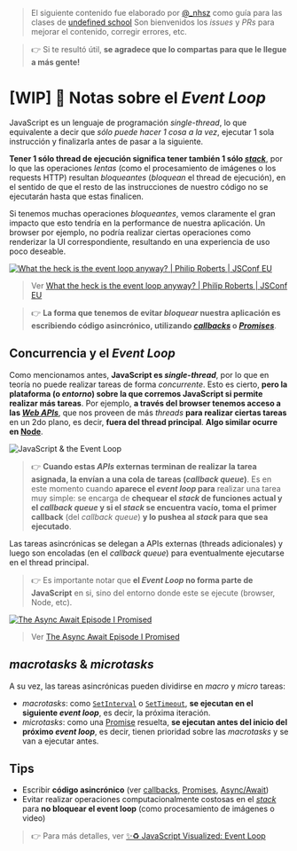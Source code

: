 > El siguiente contenido fue elaborado por [@_nhsz](https://twitter.com/_nhsz) como guía para las clases de [undefined school](https://twitter.com/undefinedSchool)
> Son bienvenidos los _issues_ y _PRs_ para mejorar el contenido, corregir errores, etc. 

> 👉 Si te resultó útil, **se agradece que lo compartas para que le llegue a más gente!**

# [WIP] 🔁 Notas sobre el _Event Loop_

JavaScript es un lenguaje de programación _single-thread_, lo que equivalente a decir que _sólo puede hacer 1 cosa a la vez_, ejecutar 1 sola instrucción y finalizarla antes de pasar a la siguiente.

**Tener 1 sólo thread de ejecución significa tener también 1 sólo [_stack_](https://www.youtube.com/watch?v=W8AeMrVtFLY)**, por lo que las operaciones _lentas_ (como el procesamiento de imágenes o los requests HTTP) resultan _bloqueantes_ (_bloquean_ el thread de ejecución), en el sentido de que el resto de las instrucciones de nuestro código no se ejecutarán hasta que estas finalicen.

Si tenemos muchas operaciones _bloqueantes_, vemos claramente el gran impacto que esto tendría en la performance de nuestra aplicación. Un browser por ejemplo, no podría realizar ciertas operaciones como renderizar la UI correspondiente, resultando en una experiencia de uso poco deseable.

[![What the heck is the event loop anyway? | Philip Roberts | JSConf EU](https://img.youtube.com/vi/8aGhZQkoFbQ/0.jpg)](https://www.youtube.com/watch?v=8aGhZQkoFbQ)
> Ver [What the heck is the event loop anyway? | Philip Roberts | JSConf EU](https://www.youtube.com/watch?v=8aGhZQkoFbQ)

> 👉 **La forma que tenemos de evitar _bloquear_ nuestra aplicación es escribiendo código asincrónico, utilizando [_callbacks_](https://github.com/undefinedschool/notes-callbacks) o [_Promises_](https://github.com/undefinedschool/notes-es6-promises)**.

## Concurrencia y el _Event Loop_

Como mencionamos antes, **JavaScript es _single-thread_**, por lo que en teoría no puede realizar tareas de forma _concurrente_. Esto es cierto, **pero la plataforma (o _entorno_) sobre la que corremos JavaScript si permite realizar más tareas**. Por ejemplo, **a través del browser tenemos acceso a las [_Web APIs_](https://developer.mozilla.org/en-US/docs/Web/API)**, que nos proveen de más _threads_ **para realizar ciertas tareas** en un 2do plano, es decir, **fuera del thread principal**. **Algo similar ocurre en [Node](https://nodejs.org/uk/docs/guides/dont-block-the-event-loop/)**.

![JavaScript & the Event Loop](https://d6vdma9166ldh.cloudfront.net/media/images/9aacbcd0-44c5-45e1-b3eb-be84a2eb99d8.png)

> 👉 **Cuando estas _APIs_ externas terminan de realizar la tarea asignada, la envían a una cola de tareas (_callback queue_)**. Es en este momento cuando **aparece el _event loop_ para** realizar una tarea muy simple: se encarga de **chequear el _stack_ de funciones actual y el _callback queue_ y si el _stack_ se encuentra vacío, toma el primer callback** (del _callback queue_) **y lo pushea al _stack_ para que sea ejecutado**.

Las tareas asincrónicas se delegan a APIs externas (threads adicionales) y luego son encoladas (en el _callback queue_) para eventualmente ejecutarse en el thread principal.

> 👉 Es importante notar que **el _Event Loop_ no forma parte de JavaScript** en si, sino del entorno donde este se ejecute (browser, Node, etc).

[![The Async Await Episode I Promised](https://img.youtube.com/vi/vn3tm0quoqE/0.jpg)](https://www.youtube.com/watch?v=vn3tm0quoqE)
> Ver [The Async Await Episode I Promised](https://www.youtube.com/watch?v=vn3tm0quoqE)

## _macrotasks_ & _microtasks_

A su vez, las tareas asincrónicas pueden dividirse en _macro_ y _micro_ tareas:

- _macrotasks_: como [`SetInterval`](https://developer.mozilla.org/en-US/docs/Learn/JavaScript/Asynchronous/Timeouts_and_intervals#setInterval) o [`SetTimeout`](https://developer.mozilla.org/en-US/docs/Learn/JavaScript/Asynchronous/Timeouts_and_intervals#setTimeout), **se ejecutan en el siguiente _event loop_**, es decir, la próxima iteración.
- _microtasks_: como una [Promise](https://github.com/undefinedschool/notes-es6-promises) resuelta, **se ejecutan antes del inicio del próximo _event loop_**, es decir, tienen prioridad sobre las _macrotasks_ y se van a ejecutar antes.

## Tips

- Escribir **código asincrónico** (ver [callbacks](https://github.com/undefinedschool/notes-callbacks), [Promises](https://github.com/undefinedschool/notes-es6-promises), [Async/Await](https://github.com/undefinedschool/notes-es2017-async-await))
- Evitar realizar operaciones computacionalmente costosas en el [_stack_](https://www.youtube.com/watch?v=W8AeMrVtFLY) para **no bloquear el event loop** (como procesamiento de imágenes o video) 

> 👉 Para más detalles, ver [✨♻️ JavaScript Visualized: Event Loop](https://dev.to/lydiahallie/javascript-visualized-event-loop-3dif)
